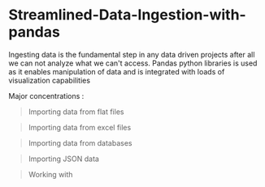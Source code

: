 # Streamlined-Data-Ingestion-with-pandas

Ingesting data is the fundamental step in any data driven projects after all we can not analyze what we can't access. Pandas python libraries is used as it enables manipulation of data and is integrated with loads of visualization capabilities

Major concentrations :

> Importing data from flat files 

> Importing data from excel files

> Importing data from databases
 
> Importing JSON data 

> Working with 

